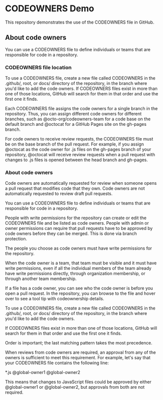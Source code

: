 # CODEOWNERS Demo

This repository demonstrates the use of the CODEOWNERS file in GitHub.

## About code owners

You can use a CODEOWNERS file to define individuals or teams that are responsible for code in a repository.

### CODEOWNERS file location

To use a CODEOWNERS file, create a new file called CODEOWNERS in the .github/, root, or docs/ directory of the repository, in the branch where you'd like to add the code owners. If CODEOWNERS files exist in more than one of those locations, GitHub will search for them in that order and use the first one it finds.

Each CODEOWNERS file assigns the code owners for a single branch in the repository. Thus, you can assign different code owners for different branches, such as @octo-org/codeowners-team for a code base on the default branch and @octocat for a GitHub Pages site on the gh-pages branch.

For code owners to receive review requests, the CODEOWNERS file must be on the base branch of the pull request. For example, if you assign @octocat as the code owner for .js files on the gh-pages branch of your repository, @octocat will receive review requests when a pull request with changes to .js files is opened between the head branch and gh-pages.

### About code owners

Code owners are automatically requested for review when someone opens a pull request that modifies code that they own. Code owners are not automatically requested to review draft pull requests.

You can use a CODEOWNERS file to define individuals or teams that are responsible for code in a repository.

People with write permissions for the repository can create or edit the CODEOWNERS file and be listed as code owners. People with admin or owner permissions can require that pull requests have to be approved by code owners before they can be merged. This is done via branch protection.

The people you choose as code owners must have write permissions for the repository.

When the code owner is a team, that team must be visible and it must have write permissions, even if all the individual members of the team already have write permissions directly, through organization membership, or through another team membership.

If a file has a code owner, you can see who the code owner is before you open a pull request. In the repository, you can browse to the file and hover over to see a tool tip with codeownership details.

To use a CODEOWNERS file, create a new file called CODEOWNERS in the .github/, root, or docs/ directory of the repository, in the branch where you'd like to add the code owners.

If CODEOWNERS files exist in more than one of those locations, GitHub will search for them in that order and use the first one it finds.

Order is important; the last matching pattern takes the most precedence.

When reviews from code owners are required, an approval from any of the owners is sufficient to meet this requirement. For example, let's say that your CODEOWNERS file contains the following line:

*.js @global-owner1 @global-owner2

This means that changes to JavaScript files could be approved by either @global-owner1 or @global-owner2, but approvals from both are not required.

